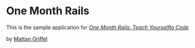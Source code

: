 # One Month Rails

This is the sample application for
[*One Month Rails: Teach Yourselfto Code*](http://onemonthrails.com)

by [Mattan Griffel](http://mattangriffel.com)